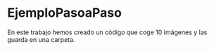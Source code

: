 # EjemploPasoaPaso

En este trabajo hemos creado un código que coge 10 imágenes y las guarda en una carpeta.
